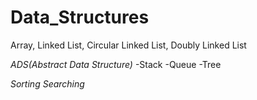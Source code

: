 # Data_Structures
Array, Linked List, Circular Linked List, Doubly Linked List

_ADS(Abstract Data Structure)_
-Stack
-Queue
-Tree

_Sorting_
_Searching_
